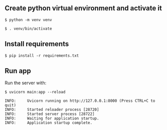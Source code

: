 ## Create python virtual environment and activate it

<div class="termy">

```console
$ python -m venv venv

$ . venv/bin/activate
```

</div>

## Install requirements

<div class="termy">

```console
$ pip install -r requirements.txt
```

</div>


## Run app

Run the server with:

<div class="termy">

```console
$ uvicorn main:app --reload

INFO:     Uvicorn running on http://127.0.0.1:8000 (Press CTRL+C to quit)
INFO:     Started reloader process [28720]
INFO:     Started server process [28722]
INFO:     Waiting for application startup.
INFO:     Application startup complete.
```

</div>